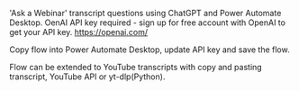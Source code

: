 'Ask a Webinar' transcript questions using ChatGPT and Power Automate Desktop.
OenAI API key required - sign up for free account with OpenAI to get your API key. https://openai.com/

Copy flow into Power Automate Desktop, update API key and save the flow.

Flow can be extended to YouTube transcripts with copy and pasting transcript, YouTube API or yt-dlp(Python).
